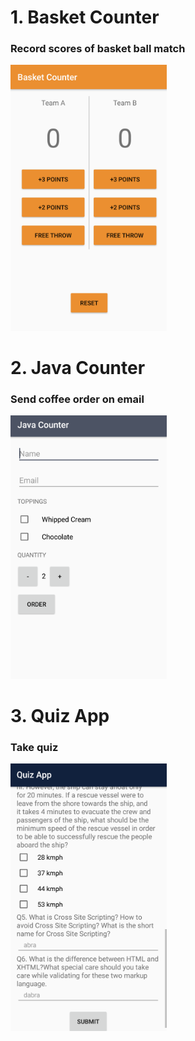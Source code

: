 # 1. Basket Counter
### Record scores of basket ball match

<img src="BasketCounter/img/img.png" width="250">

# 2. Java Counter
### Send coffee order on email

<img src="JavaCounter/img/img.png" width="250">

# 3. Quiz App
### Take quiz

<img src="QuizApp/img/img.png" width="250">
